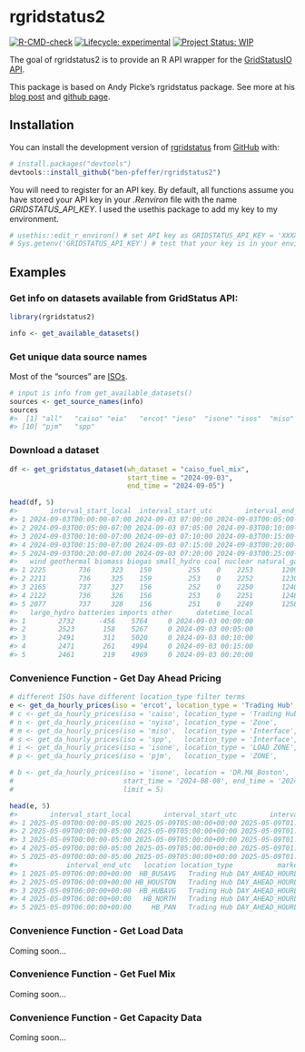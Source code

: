 
<!-- README.md is generated from README.Rmd. Please edit that file -->

# rgridstatus2

<!-- badges: start -->

[![R-CMD-check](https://github.com/ben-pfeffer/rgridstatus2/actions/workflows/R-CMD-check.yaml/badge.svg)](https://github.com/ben-pfeffer/rgridstatus2/actions/workflows/R-CMD-check.yaml)
[![Lifecycle:
experimental](https://img.shields.io/badge/lifecycle-experimental-orange.svg)](https://lifecycle.r-lib.org/articles/stages.html#experimental)
[![Project Status:
WIP](https://www.repostatus.org/badges/latest/wip.svg)](https://www.repostatus.org/#wip)

<!-- badges: end -->

The goal of rgridstatus2 is to provide an R API wrapper for the
[GridStatusIO](https://www.gridstatus.io/home)
[API](https://www.gridstatus.io/api).

This package is based on Andy Picke’s rgridstatus package. See more at
his [blog
post](https://andypicke.quarto.pub/portfolio/posts/rGridStatus/rGridStatus.html)
and [github page](https://github.com/andypicke/rgridstatus).

## Installation

You can install the development version of
[rgridstatus](https://github.com/ben-pfeffer/rgridstatus2) from
[GitHub](https://github.com/) with:

``` r
# install.packages("devtools")
devtools::install_github("ben-pfeffer/rgridstatus2")
```

You will need to register for an API key. By default, all functions
assume you have stored your API key in your *.Renviron* file with the
name *GRIDSTATUS_API_KEY*. I used the usethis package to add my key to
my environment.

``` r
# usethis::edit_r_environ() # set API key as GRIDSTATUS_API_KEY = 'XXXXXXXXXXX'
# Sys.getenv('GRIDSTATUS_API_KEY') # test that your key is in your environment
```

## Examples

### Get info on datasets available from GridStatus API:

``` r
library(rgridstatus2)

info <- get_available_datasets()
```

### Get unique data source names

Most of the “sources” are
[ISOs](https://en.wikipedia.org/wiki/Regional_transmission_organization_(North_America)).

``` r
# input is info from get_available_datasets()
sources <- get_source_names(info)
sources
#>  [1] "all"   "caiso" "eia"   "ercot" "ieso"  "isone" "isos"  "miso"  "nyiso"
#> [10] "pjm"   "spp"
```

### Download a dataset

``` r
df <- get_gridstatus_dataset(wh_dataset = "caiso_fuel_mix", 
                             start_time = "2024-09-03", 
                             end_time = "2024-09-05")

head(df, 5)
#>        interval_start_local  interval_start_utc        interval_end_local solar
#> 1 2024-09-03T00:00:00-07:00 2024-09-03 07:00:00 2024-09-03T00:05:00-07:00   -11
#> 2 2024-09-03T00:05:00-07:00 2024-09-03 07:05:00 2024-09-03T00:10:00-07:00   -10
#> 3 2024-09-03T00:10:00-07:00 2024-09-03 07:10:00 2024-09-03T00:15:00-07:00   -10
#> 4 2024-09-03T00:15:00-07:00 2024-09-03 07:15:00 2024-09-03T00:20:00-07:00   -11
#> 5 2024-09-03T00:20:00-07:00 2024-09-03 07:20:00 2024-09-03T00:25:00-07:00   -11
#>   wind geothermal biomass biogas small_hydro coal nuclear natural_gas
#> 1 2225        736     323    159         255    0    2253       12097
#> 2 2211        736     325    159         253    0    2252       12303
#> 3 2165        737     327    156         252    0    2250       12406
#> 4 2122        736     326    156         253    0    2251       12484
#> 5 2077        737     328    156         251    0    2249       12584
#>   large_hydro batteries imports other      datetime_local
#> 1        2732      -456    5764     0 2024-09-03 00:00:00
#> 2        2523       158    5267     0 2024-09-03 00:05:00
#> 3        2491       311    5020     0 2024-09-03 00:10:00
#> 4        2471       261    4994     0 2024-09-03 00:15:00
#> 5        2461       219    4969     0 2024-09-03 00:20:00
```

### Convenience Function - Get Day Ahead Pricing

``` r
# different ISOs have different location_type filter terms
e <- get_da_hourly_prices(iso = 'ercot', location_type = 'Trading Hub', limit = 5)
# c <- get_da_hourly_prices(iso = 'caiso', location_type = 'Trading Hub', limit = 5)
# n <- get_da_hourly_prices(iso = 'nyiso', location_type = 'Zone',        limit = 5)
# m <- get_da_hourly_prices(iso = 'miso',  location_type = 'Interface',   limit = 5)
# s <- get_da_hourly_prices(iso = 'spp',   location_type = 'Interface',   limit = 5)
# i <- get_da_hourly_prices(iso = 'isone', location_type = 'LOAD ZONE',   limit = 5)
# p <- get_da_hourly_prices(iso = 'pjm',   location_type = 'ZONE',        limit = 5) # case sensitive!

# b <- get_da_hourly_prices(iso = 'isone', location = 'DR.MA_Boston', 
#                           start_time = '2024-08-08', end_time = '2024-08-09',
#                           limit = 5)

head(e, 5)
#>        interval_start_local        interval_start_utc        interval_end_local
#> 1 2025-05-09T00:00:00-05:00 2025-05-09T05:00:00+00:00 2025-05-09T01:00:00-05:00
#> 2 2025-05-09T00:00:00-05:00 2025-05-09T05:00:00+00:00 2025-05-09T01:00:00-05:00
#> 3 2025-05-09T00:00:00-05:00 2025-05-09T05:00:00+00:00 2025-05-09T01:00:00-05:00
#> 4 2025-05-09T00:00:00-05:00 2025-05-09T05:00:00+00:00 2025-05-09T01:00:00-05:00
#> 5 2025-05-09T00:00:00-05:00 2025-05-09T05:00:00+00:00 2025-05-09T01:00:00-05:00
#>            interval_end_utc   location location_type           market   spp
#> 1 2025-05-09T06:00:00+00:00  HB_BUSAVG   Trading Hub DAY_AHEAD_HOURLY 42.07
#> 2 2025-05-09T06:00:00+00:00 HB_HOUSTON   Trading Hub DAY_AHEAD_HOURLY 40.11
#> 3 2025-05-09T06:00:00+00:00  HB_HUBAVG   Trading Hub DAY_AHEAD_HOURLY 42.50
#> 4 2025-05-09T06:00:00+00:00   HB_NORTH   Trading Hub DAY_AHEAD_HOURLY 42.75
#> 5 2025-05-09T06:00:00+00:00     HB_PAN   Trading Hub DAY_AHEAD_HOURLY 46.14
```

### Convenience Function - Get Load Data

Coming soon…

### Convenience Function - Get Fuel Mix

Coming soon…

### Convenience Function - Get Capacity Data

Coming soon…
